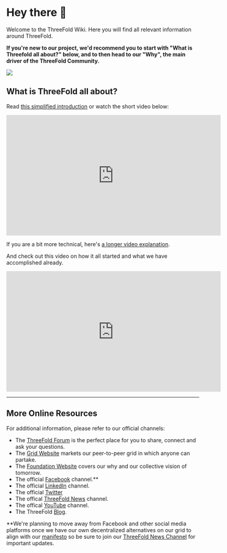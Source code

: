 # Hey there 👋

Welcome to the ThreeFold Wiki. Here you will find all relevant information around ThreeFold.

**If you're new to our project, we'd recommend you to start with "What is Threefold all about?" below, and to then head to our "Why", the main driver of the ThreeFold Community.**

![](threefold__freedoom.png  )

## What is ThreeFold all about?

Read [this simplified introduction](threefold__longstoryshort.md) or watch the short video below:

<iframe width="560" height="315" src="https://www.youtube.com/embed/5DtVU66Z74s" frameborder="0" allow="accelerometer; autoplay; encrypted-media; gyroscope; picture-in-picture" allowfullscreen></iframe>

If you are a bit more technical, here's [a longer video explanation](threefold__howitworks_2.md).

And check out this video on how it all started and what we have accomplished already. 

<iframe width="560" height="315" src="https://www.youtube.com/embed/AAV4yYZ_P3k" frameborder="0" allow="accelerometer; autoplay; encrypted-media; gyroscope; picture-in-picture" allowfullscreen></iframe>

---

## More Online Resources

For additional information, please refer to our official channels:

- The [ThreeFold Forum](https://forum.threefold.io/) is the perfect place for you to share, connect and ask your questions. 
- The [Grid Website](https://www.threefold.io) markets our peer-to-peer grid in which anyone can partake. 
- The [Foundation Website](https://www.threefold.me) covers our why and our collective vision of tomorrow.
- The official [Facebook](https://facebook.com/threefold.io) channel.**
- The official [LinkedIn](https://linkedin.com/company/threefold-foundation/) channel. 
- The official [Twitter](https://twitter.com/threefold_io)
- The offical [ThreeFold News](https://t.me/threefoldnews) channel.
- The offical [YouTube](https://youtube.com/c/ThreeFoldFoundation) channel.
- The ThreeFold [Blog](https://blog.threefold.io).

**We're planning to move away from Facebook and other social media platforms once we have our own decentralized alternatives on our grid to align with our [manifesto](https://wiki2.threefold.io/ThreeFold%20Decentralization%20Manifesto%20v_2_0_1.pdf) so be sure to join our [ThreeFold News Channel](https://t.me/threefoldnews) for important updates.